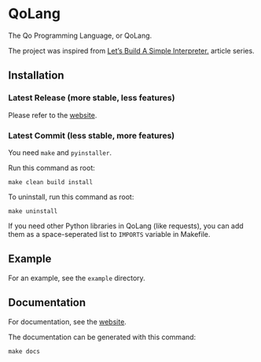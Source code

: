 # QoLang
The Qo Programming Language, or QoLang.

The project was inspired from [Let’s Build A Simple Interpreter.](https://ruslanspivak.com/lsbasi-part1/) article series.

## Installation
### Latest Release (more stable, less features)
Please refer to the [website](https://qolang.camroku.tech/#Install).

### Latest Commit (less stable, more features)
You need `make` and `pyinstaller`.

Run this command as root:
```
make clean build install
```

To uninstall, run this command as root:
```
make uninstall
```

If you need other Python libraries in QoLang (like requests), you can add them as a space-seperated list to `IMPORTS` variable in Makefile.

## Example
For an example, see the `example` directory.

## Documentation
For documentation, see the [website](https://qolang.camroku.tech/docs).

The documentation can be generated with this command:
```
make docs
```
